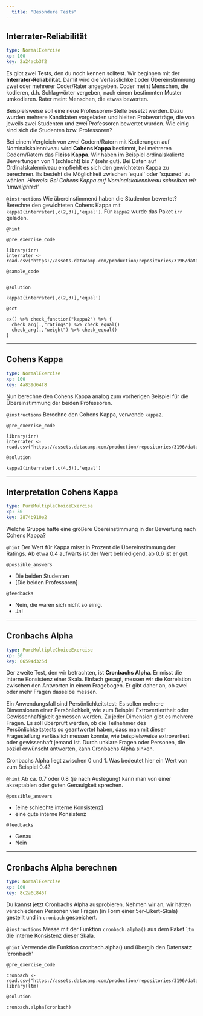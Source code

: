 ```yaml
---
  title: "Besondere Tests"
---
```


## Interrater-Reliabilität

```yaml
type: NormalExercise 
xp: 100 
key: 2a24acb3f2   
```


Es gibt zwei Tests, den du noch kennen solltest. Wir beginnen mit der **Interrater-Reliabilität**. Damit wird die Verlässlichkeit oder Übereinstimmung zwei oder mehrerer Coder/Rater angegeben. Coder meint Menschen, die kodieren, d.h. Schlagwörter vergeben, nach einem bestimmten Muster umkodieren. Rater meint Menschen, die etwas bewerten.

Beispielsweise soll eine neue Professoren-Stelle besetzt werden. Dazu wurden mehrere Kandidaten vorgeladen und hielten Probevorträge, die von jeweils zwei Studenten und zwei Professoren bewertet wurden. Wie einig sind sich die Studenten bzw. Professoren?

Bei einem Vergleich von zwei Codern/Ratern mit Kodierungen auf Nominalskalenniveau wird **Cohens Kappa** bestimmt, bei mehreren Codern/Ratern das **Fleiss Kappa**. Wir haben im Beispiel ordinalskalierte Bewertungen von 1 (schlecht) bis 7 (sehr gut). Bei Daten auf Ordinalskalenniveau empfiehlt es sich den gewichteten Kappa zu berechnen. Es besteht die Möglichkeit zwischen 'equal' oder 'squared' zu wählen. 
_Hinweis: Bei Cohens Kappa auf Nominalskalenniveau schreiben wir 'unweighted'_


`@instructions`
Wie übereinstimmend haben die Studenten bewertet? Berechne den gewichteten Cohens Kappa  mit `kappa2(interrater[,c(2,3)],'equal')`. Für `kappa2` wurde das Paket `irr` geladen.

`@hint`


`@pre_exercise_code`

```{r}
library(irr)
interrater <- read.csv("https://assets.datacamp.com/production/repositories/3196/datasets/32fe40c479aa377d8af347dd26bcd1d7ed5d636e/interrater.csv")
```

`@sample_code`

```{r}

```


`@solution`

```{r}
kappa2(interrater[,c(2,3)],'equal')
```

`@sct`

```{r}
ex() %>% check_function("kappa2") %>% {
  check_arg(.,"ratings") %>% check_equal()
  check_arg(.,"weight") %>% check_equal()
}
```

---

## Cohens Kappa

```yaml
type: NormalExercise 
xp: 100 
key: 4a839d64f8   
```


Nun berechne den Cohens Kappa analog zum vorherigen Beispiel für die Übereinstimmung der beiden Professoren.


`@instructions`
Berechne den Cohens Kappa, verwende `kappa2`.

`@pre_exercise_code`

```{r}
library(irr)
interrater <- read.csv("https://assets.datacamp.com/production/repositories/3196/datasets/32fe40c479aa377d8af347dd26bcd1d7ed5d636e/interrater.csv")
```

`@solution`

```{r}
kappa2(interrater[,c(4,5)],'equal')
```

---

## Interpretation Cohens Kappa

```yaml
type: PureMultipleChoiceExercise 
xp: 50 
key: 2874b910e2   
```


Welche Gruppe hatte eine größere Übereinstimmung in der Bewertung nach Cohens Kappa?


`@hint`
Der Wert für Kappa misst in Prozent die Übereinstimmung der Ratings. Ab etwa 0.4 aufwärts ist der Wert befriedigend, ab 0.6 ist er gut.

`@possible_answers`
- Die beiden Studenten
- [Die beiden Professoren]

`@feedbacks`
- Nein, die waren sich nicht so einig.
- Ja!

---

## Cronbachs Alpha

```yaml
type: PureMultipleChoiceExercise 
xp: 50 
key: 06594d325d   
```


Der zweite Test, den wir betrachten, ist **Cronbachs Alpha**. Er misst die interne Konsistenz einer Skala. Einfach gesagt, messen wir die Korrelation zwischen den Antworten in einem Fragebogen. Er gibt daher an, ob zwei oder mehr Fragen dasselbe messen.

Ein Anwendungsfall sind Persönlichkeitstest: Es sollen mehrere Dimensionen einer Persönlichkeit, wie zum Beispiel Extrovertiertheit oder Gewissenhaftigkeit gemessen werden. Zu jeder Dimension gibt es mehrere Fragen. Es soll überprüft werden, ob die Teilnehmer des Persönlichkeitstests so geantwortet haben, dass man mit dieser Fragestellung verlässlich messen konnte, wie beispielsweise extrovertiert oder gewissenhaft jemand ist. Durch unklare Fragen oder Personen, die sozial erwünscht antworten, kann Cronbachs Alpha sinken.

Cronbachs Alpha liegt zwischen 0 und 1. Was bedeutet hier ein Wert von zum Beispiel 0.4?


`@hint`
Ab ca. 0.7 oder 0.8 (je nach Auslegung) kann man von einer akzeptablen oder guten Genauigkeit sprechen.

`@possible_answers`
- [eine schlechte interne Konsistenz]
- eine gute interne Konsistenz

`@feedbacks`
- Genau
- Nein

---

## Cronbachs Alpha berechnen

```yaml
type: NormalExercise 
xp: 100 
key: 8c2a6c845f   
```


Du kannst jetzt Cronbachs Alpha ausprobieren. Nehmen wir an, wir hätten verschiedenen Personen vier Fragen (in Form einer 5er-Likert-Skala) gestellt und in `cronbach` gespeichert.


`@instructions`
Messe mit der Funktion `cronbach.alpha()` aus dem Paket `ltm` die interne Konsistenz dieser Skala.

`@hint`
Verwende die Funktion cronbach.alpha() und übergib den Datensatz 'cronbach'

`@pre_exercise_code`

```{r}
cronbach <- read.csv("https://assets.datacamp.com/production/repositories/3196/datasets/3c6d7fd41b65af514dadf8ae0a06cad868e463d2/cronbach.csv")
library(ltm)
```

`@solution`

```{r}
cronbach.alpha(cronbach)
```
